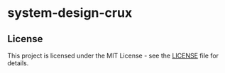 # system-design-crux

## License
This project is licensed under the MIT License - see the [LICENSE](./LICENSE) file for details.